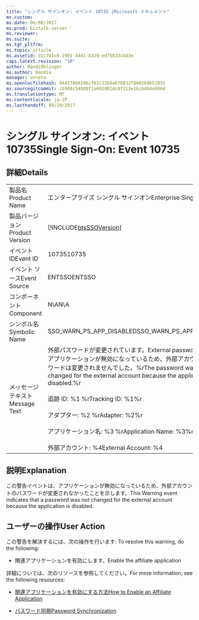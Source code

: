 ```yaml
---
title: "シングル サインオン: イベント 10735 |Microsoft ドキュメント"
ms.custom: 
ms.date: 06/08/2017
ms.prod: biztalk-server
ms.reviewer: 
ms.suite: 
ms.tgt_pltfrm: 
ms.topic: article
ms.assetid: 31c791c6-1901-4441-b329-ed75833cb83e
caps.latest.revision: "10"
author: MandiOhlinger
ms.author: mandia
manager: anneta
ms.openlocfilehash: 94417860296cf01c2266a678832f8b02b9b51055
ms.sourcegitcommit: cb908c540d8f1a692d01dc8f313e16cb4b4e696d
ms.translationtype: MT
ms.contentlocale: ja-JP
ms.lasthandoff: 09/20/2017
---
```

# <a name="single-sign-on-event-10735"></a><span data-ttu-id="48a4d-102">シングル サインオン: イベント 10735</span><span class="sxs-lookup"><span data-stu-id="48a4d-102">Single Sign-On: Event 10735</span></span>
## <a name="details"></a><span data-ttu-id="48a4d-103">詳細</span><span class="sxs-lookup"><span data-stu-id="48a4d-103">Details</span></span>  
  
|||  
|-|-|  
|<span data-ttu-id="48a4d-104">製品名</span><span class="sxs-lookup"><span data-stu-id="48a4d-104">Product Name</span></span>|<span data-ttu-id="48a4d-105">エンタープライズ シングル サインオン</span><span class="sxs-lookup"><span data-stu-id="48a4d-105">Enterprise Single Sign-On</span></span>|  
|<span data-ttu-id="48a4d-106">製品バージョン</span><span class="sxs-lookup"><span data-stu-id="48a4d-106">Product Version</span></span>|[!INCLUDE[btsSSOVersion](../includes/btsssoversion-md.md)]|  
|<span data-ttu-id="48a4d-107">イベント ID</span><span class="sxs-lookup"><span data-stu-id="48a4d-107">Event ID</span></span>|<span data-ttu-id="48a4d-108">10735</span><span class="sxs-lookup"><span data-stu-id="48a4d-108">10735</span></span>|  
|<span data-ttu-id="48a4d-109">イベント ソース</span><span class="sxs-lookup"><span data-stu-id="48a4d-109">Event Source</span></span>|<span data-ttu-id="48a4d-110">ENTSSO</span><span class="sxs-lookup"><span data-stu-id="48a4d-110">ENTSSO</span></span>|  
|<span data-ttu-id="48a4d-111">コンポーネント</span><span class="sxs-lookup"><span data-stu-id="48a4d-111">Component</span></span>|<span data-ttu-id="48a4d-112">N\A</span><span class="sxs-lookup"><span data-stu-id="48a4d-112">N\A</span></span>|  
|<span data-ttu-id="48a4d-113">シンボル名</span><span class="sxs-lookup"><span data-stu-id="48a4d-113">Symbolic Name</span></span>|<span data-ttu-id="48a4d-114">SSO_WARN_PS_APP_DISABLED</span><span class="sxs-lookup"><span data-stu-id="48a4d-114">SSO_WARN_PS_APP_DISABLED</span></span>|  
|<span data-ttu-id="48a4d-115">メッセージ テキスト</span><span class="sxs-lookup"><span data-stu-id="48a4d-115">Message Text</span></span>|<span data-ttu-id="48a4d-116">外部パスワードが変更されています。</span><span class="sxs-lookup"><span data-stu-id="48a4d-116">External password change.</span></span> <span data-ttu-id="48a4d-117">アプリケーションが無効になっているため、外部アカウントのパスワードは変更されませんでした。%r</span><span class="sxs-lookup"><span data-stu-id="48a4d-117">The password was not changed for the external account because the application is disabled.%r</span></span><br /><br /> <span data-ttu-id="48a4d-118">追跡 ID: %1 %r</span><span class="sxs-lookup"><span data-stu-id="48a4d-118">Tracking ID: %1%r</span></span><br /><br /> <span data-ttu-id="48a4d-119">アダプター: %2 %r</span><span class="sxs-lookup"><span data-stu-id="48a4d-119">Adapter: %2%r</span></span><br /><br /> <span data-ttu-id="48a4d-120">アプリケーション名: %3 %r</span><span class="sxs-lookup"><span data-stu-id="48a4d-120">Application Name: %3%r</span></span><br /><br /> <span data-ttu-id="48a4d-121">外部アカウント: %4</span><span class="sxs-lookup"><span data-stu-id="48a4d-121">External Account: %4</span></span>|  
  
## <a name="explanation"></a><span data-ttu-id="48a4d-122">説明</span><span class="sxs-lookup"><span data-stu-id="48a4d-122">Explanation</span></span>  
 <span data-ttu-id="48a4d-123">この警告イベントは、アプリケーションが無効になっているため、外部アカウントのパスワードが変更されなかったことを示します。</span><span class="sxs-lookup"><span data-stu-id="48a4d-123">This Warning event indicates that a password was not changed for the external account because the application is disabled.</span></span>  
  
## <a name="user-action"></a><span data-ttu-id="48a4d-124">ユーザーの操作</span><span class="sxs-lookup"><span data-stu-id="48a4d-124">User Action</span></span>  
 <span data-ttu-id="48a4d-125">この警告を解決するには、次の操作を行います: </span><span class="sxs-lookup"><span data-stu-id="48a4d-125">To resolve this warning, do the following:</span></span>  
  
-   <span data-ttu-id="48a4d-126">関連アプリケーションを有効にします。</span><span class="sxs-lookup"><span data-stu-id="48a4d-126">Enable the affiliate application</span></span>  
  
 <span data-ttu-id="48a4d-127">詳細については、次のリソースを参照してください。</span><span class="sxs-lookup"><span data-stu-id="48a4d-127">For more information, see the following resources:</span></span>  
  
-   [<span data-ttu-id="48a4d-128">関連アプリケーションを有効にする方法</span><span class="sxs-lookup"><span data-stu-id="48a4d-128">How to Enable an Affiliate Application</span></span>](../core/how-to-enable-an-affiliate-application.md)  
  
-   [<span data-ttu-id="48a4d-129">パスワード同期</span><span class="sxs-lookup"><span data-stu-id="48a4d-129">Password Synchronization</span></span>](../core/password-synchronization2.md)